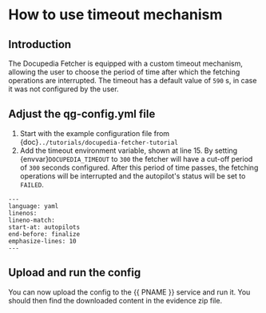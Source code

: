 # How to use timeout mechanism

## Introduction

The Docupedia Fetcher is equipped with a custom timeout mechanism, allowing the user to choose the period of time after which the fetching operations are interrupted. The timeout has a default value of `590` s, in case it was not configured by the user.

## Adjust the qg-config.yml file

1. Start with the example configuration file from {doc}`../tutorials/docupedia-fetcher-tutorial`
2. Add the timeout environment variable, shown at line 15. By setting {envvar}`DOCUPEDIA_TIMEOUT` to `300` the fetcher will have a cut-off period of `300` seconds configured. After this period of time passes, the fetching operations will be interrupted and the autopilot's status will be set to `FAILED`.

```{literalinclude} resources/qg-config-timeout.yaml
---
language: yaml
linenos:
lineno-match:
start-at: autopilots
end-before: finalize
emphasize-lines: 10
---
```

## Upload and run the config

You can now upload the config to the {{ PNAME }} service and run it.
You should then find the downloaded content in the evidence zip file.
